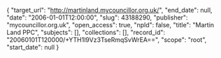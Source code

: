 {
  "target_url": "http://martinland.mycouncillor.org.uk/", 
  "end_date": null, 
  "date": "2006-01-01T12:00:00", 
  "slug": 43188290, 
  "publisher": "mycouncillor.org.uk", 
  "open_access": true, 
  "npld": false, 
  "title": "Martin Land PPC", 
  "subjects": [], 
  "collections": [], 
  "record_id": "20060101T120000/+YTH1l9Vz3TseRmqSvWrEA==", 
  "scope": "root", 
  "start_date": null
}


